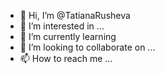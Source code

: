 - 👋 Hi, I’m @TatianaRusheva
- 👀 I’m interested in ...
- 🌱 I’m currently learning 
- 💞️ I’m looking to collaborate on ...
- 📫 How to reach me ...

<!---
TatianaRusheva/TatianaRusheva is a ✨ special ✨ repository because its `README.md` (this file) appears on your GitHub profile.
You can click the Preview link to take a look at your changes.
--->
